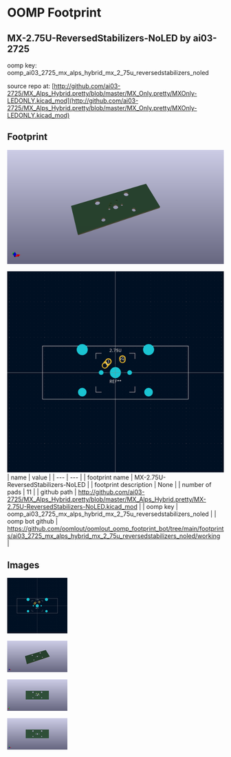 # OOMP Footprint  
## MX-2.75U-ReversedStabilizers-NoLED  by ai03-2725  
  
oomp key: oomp_ai03_2725_mx_alps_hybrid_mx_2_75u_reversedstabilizers_noled  
  
source repo at: [http://github.com/ai03-2725/MX_Alps_Hybrid.pretty/blob/master/MX_Only.pretty/MXOnly-LEDONLY.kicad_mod](http://github.com/ai03-2725/MX_Alps_Hybrid.pretty/blob/master/MX_Only.pretty/MXOnly-LEDONLY.kicad_mod)  
## Footprint  
  
[![working_kicad_pcb_3d.png](working_kicad_pcb_3d_600.png)](working_kicad_pcb_3d.png)  
  
[![working.png](working_600.png)](working.png)  
| name | value | 
| --- | --- | 
| footprint name | MX-2.75U-ReversedStabilizers-NoLED | 
| footprint description | None | 
| number of pads | 11 | 
| github path | http://github.com/ai03-2725/MX_Alps_Hybrid.pretty/blob/master/MX_Alps_Hybrid.pretty/MX-2.75U-ReversedStabilizers-NoLED.kicad_mod | 
| oomp key | oomp_ai03_2725_mx_alps_hybrid_mx_2_75u_reversedstabilizers_noled | 
| oomp bot github | https://github.com/oomlout/oomlout_oomp_footprint_bot/tree/main/footprints/ai03_2725_mx_alps_hybrid_mx_2_75u_reversedstabilizers_noled/working | 
## Images  
  
[![working.png](working_140.png)](working.png)  
  
[![working_kicad_pcb_3d.png](working_kicad_pcb_3d_140.png)](working_kicad_pcb_3d.png)  
  
[![working_kicad_pcb_3d_back.png](working_kicad_pcb_3d_back_140.png)](working_kicad_pcb_3d_back.png)  
  
[![working_kicad_pcb_3d_front.png](working_kicad_pcb_3d_front_140.png)](working_kicad_pcb_3d_front.png)  
